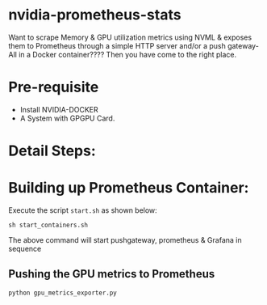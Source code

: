 # nvidia-prometheus-stats

Want to scrape Memory & GPU utilization metrics using NVML & exposes them to Prometheus through a simple HTTP server and/or a push gateway- All in a Docker container???? Then you have come to the right place.

# Pre-requisite

- Install NVIDIA-DOCKER
- A System with GPGPU Card.

<h1>Detail Steps:</h1>

# Building up Prometheus Container:

Execute the script `start.sh` as shown below:

```
sh start_containers.sh
```

The above command will start pushgateway, prometheus & Grafana in sequence

## Pushing the GPU metrics to Prometheus

```
python gpu_metrics_exporter.py
```


